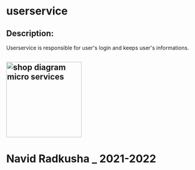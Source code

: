 # userservice

<h2> Description: </h2>
<p>
Userservice is responsible for user's login and keeps user's informations.
</p>

<h2><h2>
<img src="http://84.197.114.65/images/userservice.jpg" alt="shop diagram micro services" width="200">

# Navid Radkusha _ 2021-2022